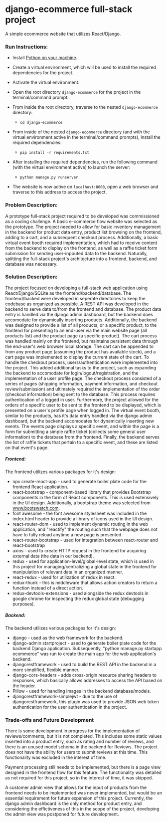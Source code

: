 # django-ecommerce full-stack project
A simple ecommerce website that utilizes React/Django.

### Run Instructions:

- Install [Python on your machine](https://www.python.org/downloads/).
- Create a virtual environment, which will be used to install the required dependencies for the project.
- Activate the virtual environment.
- Open the root directory `django-ecommerce` for the project in the terminal/command prompt.
- From inside the root directory, traverse to the nested `django-ecommerce` directory:
 
    - `cd django-ecommerce`
    
- From inside of the nested `django-ecommerce` directory (and with the virtual environment active in the terminal/command prompts), install the required dependencies:

    - `pip install -r requirements.txt`
    
- After installing the required dependencies, run the following command (with the virtual environment active) to launch the server:

    - `python manage.py runserver`
    
- The website is now active on `localhost:8000`, open a web browser and traverse to this address to access the project.

### Problem Description:

A prototype full-stack project required to be developed was commissioned as a coding challenge. A basic e-commerce flow website was selected as the prototype.
The project needed to allow for basic inventory management in the backend for product data entry, product list browsing on the frontend, adding to a cart, 
and a subsequent checkout process. Additionally, a basic virtual event booth required implementation, which had to receive content from the backend to display on the frontend,
as well as a raffle ticket form submission for sending user-inpputed data to the backend. Naturally, splitting the full-stack project's architecture into a frontend, backend, 
and database was necessary. 

### Solution Description:

The project focused on developing a full-stack web application using React/Django/SQLite as the frontend/backend/database. The frontend/backed were developed in
seperate directories to keep the codebase as organized as possible. A REST API was developed in the backend to serve data to/from the frontend and database. The product data entry is
handled via the django admin dashboard, but the backend does accomodate for dynamically inserting products. Additionally, the backend was designed to provide a list of
all products, or a specific product, to the frontend for presenting to an end-user via the main website page (all products list) and the product page (a specific product).
The cart process was handled mainly on the frontend, but maintains persistent data through the end-user's web browser local storage. The cart can be appended to from
any product page (assuming the product has available stock), and a cart page was implemented to display the current state of the cart. To handle the checkout process,
users/authentication were implemented into the project. This added additional tasks to the project, such as expanding the backend to accomodate for login/logout/registration, and
the implementation of a user profile page. The checkout process consisted of a series of pages (shipping information, payment information, and checkout review/submission)
and ultimately required the implementation of the order (checkout information) being sent to the database. This process requires authentication of a logged in user.
Furthermore, the project allowed for the orders of a specific user
to be sent to the frontend to be displayed, which is presented on a user's profile page when logged in. The virtual event booth, similar to the products, has it's data entry
handled via the django admin dashboard, but the backend accomodates for dynamically inserting new events. The events page displays a specific event, and within the page 
is a form for submitting a simple raffle ticket (collects some general user information) to the database from the frontend. Finally, the backend serves the list of raffle tickets that
pertain to a specific event, and these are listed on that event's page.

##### Frontend:
The frontend utilizes various packages for it's design:
- npx create-react-app - used to generate boiler plate code for the frontend React application. 
- react-bootstrap - component-based library that provides Bootstrap components in the form of React components. This is used extensively in the UI design. Additionally, a bootstrap theme was selected from www.bootswatch.com.
- font awesome - the font awesome stylesheet was included in the index.html header to provide a library of icons used in the UI design.
- react-router-dom - used to implement dynamic routing in the web application, and "reactify" the routing such that the webpage does not have to fully reload anytime a new page is presented.
- react-router-bootstrap - used for integration between react-router and react-bootstrap
- axios - used to create HTTP request in the frontend for acquiring external data (the data in our backend).
- redux - used for application-level/global-level state, which is used in this project for managing/centralizing a global state in the frontend for manipulation of relevant data in an organized manner.
- react-redux - used for utilization of redux in react.
- redux-thunk - this is middleware that allows action creators to return a function instead of a direct action.
- redux-devtools-extensions - used alongside the redux devtools in google chrome for inspecting the redux global state (debugging purposes).


##### Backend:
The backend utilizes various packages for it's design: 
- django - used as the web framework for the backend.
- django-admin startproject - used to generate boiler plate code for the backend Django application. Subsequently, "python manage.py startapp ecommerce" was run to create the main app for the web application's backend.
- djangorestframework - used to build the REST API in the backend in a more simplified, flexible manner. 
- django-cors-headers - adds cross-origin resource sharing headers to responses, which basically allows addresses to access the API based on the header.
- Pillow - used for handling images in the backend database/models.
- djangorestframework-simplejwt - due to the use of djangorestframework, this plugin was used to provide JSON web token authentication for the user authentication in the project.


### Trade-offs and Future Development

There is some development in progress for the implementation of reviews/comments, but it is not completed. This includes some static values inserted into a product entry,
such as rating and number of reviews, and there is an unused model schema in the backend for Reviews. The project does not have the ability for users to submit reviews at this time.
This functionality was excluded in the interest of time.

Payment processing still needs to be implemented, but there is a page view designed in the frontend flow for this feature. The functionality was detailed as not required for this project,
so in the interest of time, it was skipped. 

A customer admin view that allows for the input of products from the frontend needs to be implemented was never implemented, but would be an essential requirement for future expansion
of this project. Currently, the django admin dashboard is the only method for product entry, and considering the effictiveness of this in the scope of the project, developing the admin view
was postponed for future development.
